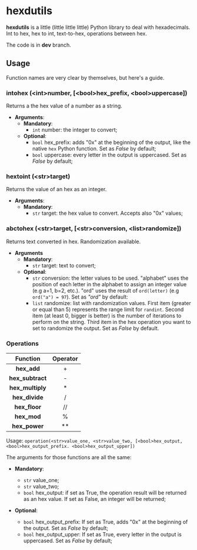 # hexdutils

**hexdutils** is a little (little little little) Python library to deal with hexadecimals.
Int to hex, hex to int, text-to-hex, operations between hex.

The code is in **dev** branch.

## Usage

Function names are very clear by themselves, but here's a guide.

### intohex (\<int\>number, [\<bool\>hex_prefix, \<bool\>uppercase])
  Returns a the hex value of a number as a string.
  * **Arguments**:
    * **Mandatory**:
      * `int` number: the integer to convert;
    * **Optional**:
      * `bool` hex_prefix: adds "0x" at the beginning of the output, like the native `hex` Python function. Set as *False* by default;
      * `bool` uppercase: every letter in the output is uppercased. Set as *False* by default;
### hextoint (\<str\>target)
  Returns the value of an hex as an integer.
  * **Arguments**:
    * **Mandatory**:
      * `str` target: the hex value to convert. Accepts also "0x" values;
### abctohex (\<str\>target, [\<str\>conversion, \<list\>randomize])
  Returns text converted in hex. Randomization available.
  * **Arguments**
    * **Mandatory**:
      * `str` target: text to convert;
    * **Optional**:
      * `str` conversion: the letter values to be used. "alphabet" uses the position of each letter in the alphabet to assign an integer value (e.g a=1, b=2, etc.). "ord" uses the result of `ord(letter)` (e.g `ord("a") = 97`). Set as *"ord"* by default:
      * `list` randomize: list with randomization values. First item (greater or equal than 5) represents the range limit for `randint`. Second item (at least 0, bigger is better) is the number of iterations to perform on the string. Third item in the hex operation you want to set to randomize the output. Set as *False* by default.



### Operations

|   Function	|  Operator 	|
|:-:	         |:-:	|
|**hex_add**     |  +   |
|**hex_subtract**|  -   |
|**hex_multiply**|  *   |
|**hex_divide**  |  /   |
|**hex_floor**   |  //  |
|**hex_mod**     |  %   |
|**hex_power**   |  **  |

 Usage: `operation(<str>value_one, <str>value_two, [<bool>hex_output, <bool>hex_output_prefix. <bool>hex_output_upper])`

 The arguments for those functions are all the same:
  * **Mandatory**:
    - `str`  value\_one;
    - `str`  value\_two;
    - `bool` hex_output: if set as True, the operation result will be returned as an hex value. If set as False, an integer will be returned;

  * **Optional**:
    - `bool` hex\_output\_prefix: If set as True, adds "0x" at the beginning of the output. Set as *False* by default;
    - `bool` hex\_output\_upper: If set as True, every letter in the output is uppercased. Set as *False* by default;
